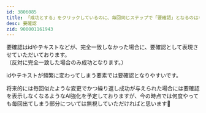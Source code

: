 ```yaml
---
id: 3806085
title: 「成功とする」をクリックしているのに、毎回同じステップで「要確認」となるのはなぜですか？
desc: 要確認
zid: 900001161943
---
```


要確認はidやテキストなどが、完全一致しなかった場合に、要確認として表現させていただいております。<br>（反対に完全一致した場合のみ成功となります。）

idやテキストが頻繁に変わってしまう要素では要確認となりやすいです。

将来的には毎回似たような変更でかつ繰り返し成功が与えられた場合には要確認を表示しなくなるようなAI強化を予定しておりますが、今の時点では何度やっても毎回出てしまう部分については無視していただければと思います🙏